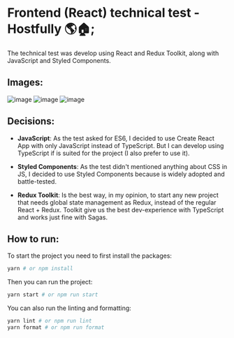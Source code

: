# Frontend (React) technical test - Hostfully 🌎🏠;

The technical test was develop using React and Redux Toolkit, along with JavaScript and Styled Components.

## Images: 

![image](https://user-images.githubusercontent.com/50153753/186550012-25182b14-4abf-4f48-b1f0-875437048f2e.png)
![image](https://user-images.githubusercontent.com/50153753/186550025-5553b123-30b2-43e2-9720-24f409053aab.png)
![image](https://user-images.githubusercontent.com/50153753/186550031-5a7e30f3-bd6b-436b-a582-29ac7495794a.png)


## Decisions:

- **JavaScript**: As the test asked for ES6, I decided to use Create React App with only JavaScript instead of TypeScript. But I can develop using TypeScript if is suited for the project (I also prefer to use it).

- **Styled Components**: As the test didn't mentioned anything about CSS in JS, I decided to use Styled Components because is widely adopted and battle-tested.

- **Redux Toolkit**: Is the best way, in my opinion, to start any new project that needs global state management as Redux, instead of the regular React + Redux. Toolkit give us the best dev-experience with TypeScript and works just fine with Sagas.

## How to run:

To start the project you need to first install the packages:

```bash
yarn # or npm install
```

Then you can run the project:

```bash
yarn start # or npm run start
```

You can also run the linting and formatting:

```bash
yarn lint # or npm run lint
yarn format # or npm run format
```
